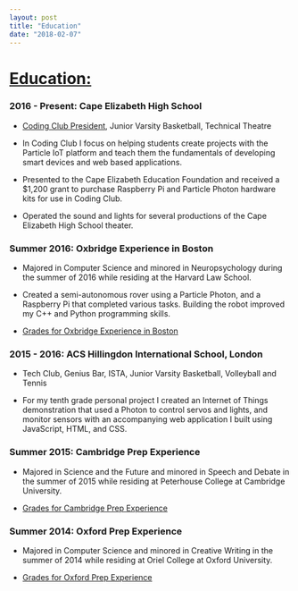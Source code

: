 ```yaml
---
layout: post
title: "Education"
date: "2018-02-07"
---
```

# <u>Education:</u>

### 2016 - Present: Cape Elizabeth High School

*   [Coding Club President](https://cehscoding.club), Junior Varsity Basketball, Technical Theatre

*   In Coding Club I focus on helping students create projects with the Particle IoT platform and teach them the fundamentals of developing smart devices and web based applications.

*   Presented to the Cape Elizabeth Education Foundation and received a $1,200 grant to purchase Raspberry Pi and Particle Photon hardware kits for use in Coding Club.

*   Operated the sound and lights for several productions of the Cape Elizabeth High School theater.

### Summer 2016: Oxbridge Experience in Boston

*   Majored in Computer Science and minored in Neuropsychology during the summer of 2016 while residing at the Harvard Law School.

*   Created a semi-autonomous rover using a Particle Photon, and a Raspberry Pi that completed various tasks. Building the robot improved my C++ and Python programming skills.

*   [Grades for Oxbridge Experience in Boston](oxbridge/boston.pdf)

### 2015 - 2016: ACS Hillingdon International School, London

*   Tech Club, Genius Bar, ISTA, Junior Varsity Basketball, Volleyball and Tennis

*   For my tenth grade personal project I created an Internet of Things demonstration that used a Photon to control servos and lights, and monitor sensors with an accompanying web application I built using JavaScript, HTML, and CSS.

### Summer 2015: Cambridge Prep Experience

*   Majored in Science and the Future and minored in Speech and Debate in the summer of 2015 while residing at Peterhouse College at Cambridge University.

*   [Grades for Cambridge Prep Experience](oxbridge/cambridge.pdf)

### Summer 2014: Oxford Prep Experience

*   Majored in Computer Science and minored in Creative Writing in the summer of 2014 while residing at Oriel College at Oxford University.

*   [Grades for Oxford Prep Experience](oxbridge/oxford.pdf)
